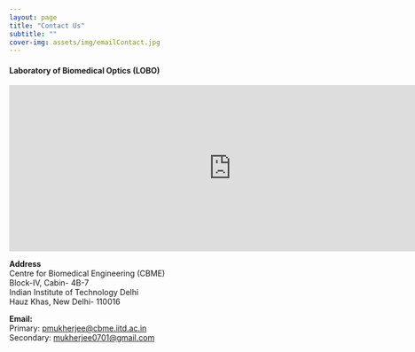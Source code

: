 ```yaml
---
layout: page
title: "Contact Us"
subtitle: ""
cover-img: assets/img/emailContact.jpg
---
```


#### Laboratory of Biomedical Optics (LOBO)  

<iframe src="https://www.google.com/maps/embed?pb=!1m18!1m12!1m3!1d3504.780651737325!2d77.19035987632694!3d28.546312075712013!2m3!1f0!2f0!3f0!3m2!1i1024!2i768!4f13.1!3m3!1m2!1s0x390d1df67503f45d%3A0xe452f3ba020d735f!2sCentre%20for%20Biomedical%20Engineering%2C%20IIT%20Delhi!5e0!3m2!1sen!2sin!4v1712134406061!5m2!1sen!2sin" width="800" height="300" style="border:0;" allowfullscreen="" loading="lazy" referrerpolicy="no-referrer-when-downgrade"></iframe>

**Address**  
Centre for Biomedical Engineering (CBME)  
Block-IV, Cabin- 4B-7  
Indian Institute of Technology Delhi  
Hauz Khas, New Delhi- 110016

**Email:**  
Primary: [pmukherjee@cbme.iitd.ac.in](mailto:pmukherjee@cbme.iitd.ac.in)  
Secondary: [mukherjee0701@gmail.com](mailto:mukherjee0701@gmail.com) 


 
 


